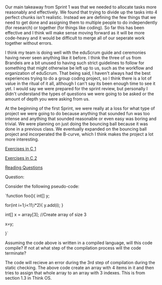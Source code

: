   Our main takeaway from Sprint 1 was that we needed to allocate tasks more reasonably and effectively. We found that trying to divide up the tasks into 4 perfect chunks isn't realistic. Instead we are defining the few things that we need to get done and assigning them to multiple people to do independently (for research) or together (for things like coding). So far this has been effective and I think will make sense moving forward as it will be more code-heavy and it would be difficult to merge all of our seperate work together without errors.

  I think my team is doing well with the eduScrum guide and ceremonies having never seen anything like it before. I think the three of us from Brandeis are a bit unused to having such strict guidelines to follow for something that might otherwise be left up to us, such as the workflow and organization of eduScrum. That being said, I haven't always had the best experiences trying to do a group coding project, so I think there is a lot of value in the ritual of it all, although I can't say its been enough time to see it yet. I would say we were prepared for the sprint review, but personally I didn't understand the types of questions we were going to be asked or the amount of depth you were asking from us.

  At the beginning of the first Sprint, we were really at a loss for what type of project we were going to do because anything that sounded fun was too intense and anything that sounded reasonable or even easy was boring and trivial. We were planning on just doing the bouncing ball because it was done in a previous class. We eventually expanded on the bouncing ball project and incorperated the B-curve, which I think makes the project a lot more interesting.

[Exercises in C 1](../exercises/ex01)

[Exercises in C 2](../exercises/ex02)

[Reading Questions](../reading_questions/thinkos.md)


Question:

Consider the following pseudo-code:

`function foo(){
  int[] y;

  for(int i=1;i<11;i*2){
    y.add(i);
  }
  
  int[] x = array[3]; //Create array of size 3
  
  x=y;

}`

Assuming the code above is written in a compiled language, will this code compile? If not at what step of the compilation process will the code terminate?

The code will recieve an error during the 3rd step of compilation during the static checking. The above code create an array with 4 items in it and then tries to assign that whole array to an array with 3 indexes. This is from section 1.3 in Think OS.
